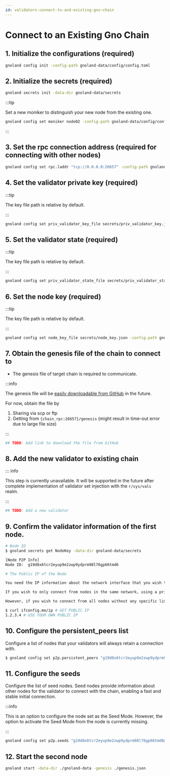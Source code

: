 ```yaml
---
id: validators-connect-to-and-existing-gno-chain
---
```


# Connect to an Existing Gno Chain

## 1. Initialize the configurations (required)

```bash
gnoland config init -config-path gnoland-data/config/config.toml
```

## 2. Initialize the secrets (required)

```bash
gnoland secrets init -data-dir gnoland-data/secrets
```

:::tip

Set a new moniker to distinguish your new node from the existing one.

```bash
gnoland config set moniker node02 -config-path gnoland-data/config/config.toml
```

:::

## 3. Set the rpc connection address (required for connecting with other nodes)

```bash
gnoland config set rpc.laddr "tcp://0.0.0.0:26657" -config-path gnoland-data/config/config.toml
```

## 4. Set the validator private key (required)

:::tip

The key file path is relative by default.

:::

```bash
gnoland config set priv_validator_key_file secrets/priv_validator_key.json -config-path gnoland-data/config/config.toml
```

## 5. Set the validator state (required)

:::tip

The key file path is relative by default.

:::

```bash
gnoland config set priv_validator_state_file secrets/priv_validator_state.json -config-path gnoland-data/config/config.toml
```

## 6. Set the node key (required)

:::tip

The key file path is relative by default.

:::

```bash
gnoland config set node_key_file secrets/node_key.json -config-path gnoland-data/config/config.toml
```

## 7. Obtain the genesis file of the chain to connect to

- The genesis file of target chain is required to communicate.

:::info

The genesis file will be [easily downloadable from GitHub](https://github.com/gnolang/gno/issues/1836#issuecomment-2049428623) in the future.

For now, obtain the file by

1. Sharing via scp or ftp
2. Getting from `{chain_rpc:26657}/genesis` (might result in time-out error due to large file size)

:::

```bash
## TODO: Add link to download the file from GitHub
```

## 8. Add the new validator to existing chain

::: info

This step is currently unavailable. It will be supported in the future after complete implementation of validator set injection with the `r/sys/vals` realm.

:::

```bash
## TODO: Add a new validator
```

## 9. Confirm the validator information of the first node.

```bash
# Node ID
$ gnoland secrets get NodeKey -data-dir gnoland-data/secrets

[Node P2P Info]
Node ID:  g19d8x6tcr2eyup9e2zwp9ydprm98l76gp66tmd6

# The Public IP of the Node

You need the IP information about the network interface that you wish to connect from external nodes.

If you wish to only connect from nodes in the same network, using a private IP should suffice.

However, if you wish to connect from all nodes without any specific limitations, use your public IP.

$ curl ifconfig.me/ip # GET PUBLIC IP
1.2.3.4 # USE YOUR OWN PUBLIC IP
```

## 10. Configure the persistent_peers list

Configure a list of nodes that your validators will always retain a connection with.

```bash
$ gnoland config set p2p.persistent_peers "g19d8x6tcr2eyup9e2zwp9ydprm98l76gp66tmd6@1.2.3.4:26656" -config-path gnoland-data/config/config.toml
```

## 11. Configure the seeds

Configure the list of seed nodes. Seed nodes provide information about other nodes for the validator to connect with the chain, enabling a fast and stable initial connection.

:::info

This is an option to configure the node set as the Seed Mode. However, the option to activate the Seed Mode from the node is currently missing.

:::

```bash
gnoland config set p2p.seeds "g19d8x6tcr2eyup9e2zwp9ydprm98l76gp66tmd6@1.2.3.4:26656" -config-path gnoland-data/config/config.toml
```

## 12. Start the second node

```bash
gnoland start -data-dir ./gnoland-data -genesis ./genesis.json
```
